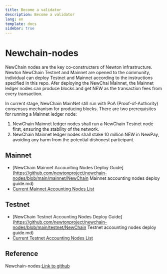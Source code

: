 ```yaml
---
title: Become a validator
description: Become a validator
lang: en
template: docs
sidebar: true
---
```


# Newchain-nodes

NewChain nodes are the key co-constructers of Newton infrastructure. Newton NewChain Testnet and Mainnet are opened to the community, individual can deploy Testnet and Mainnet according to the instructions specified in this repo. Afer deploying the NewChai Mainnet, the Mainnet ledger nodes can produce blocks and get NEW as the transaction fees from every transaction.

In current stage, NewChain MainNet still run with PoA (Proof-of-Authority) consensus mechanism for producing blocks. There are two prerequisites for running a Mainnet ledger node:

1. NewChain Mainnet ledger nodes shall run a NewChain Testnet node first, ensuring the stability of the network.
2. NewChain Mainnet ledger nodes shall stake 10 million NEW in NewPay, avoiding any harm from the potential dishonest participant.

## Mainnet

- [NewChain Mainnet Accounting Nodes Deploy Guide](https://github.com/newtonproject/newchain-nodes/blob/main/mainnet/NewChain Mainnet accounting nodes deploy guide.md)
- [Current Mainnet Accounting Nodes List](https://github.com/newtonproject/newchain-nodes/blob/main/mainnet/list-en.md)

## Testnet

- [NewChain Testnet Accounting Nodes Deploy Guide](https://github.com/newtonproject/newchain-nodes/blob/main/testnet/NewChain Testnet accounting nodes deploy guide.md)
- [Current Testnet Accounting Nodes List](https://github.com/newtonproject/newchain-nodes/blob/main/testnet/list-en.md)

## Reference

Newchain-nodes:[Link to github](https://github.com/newtonproject/newchain-nodes)
